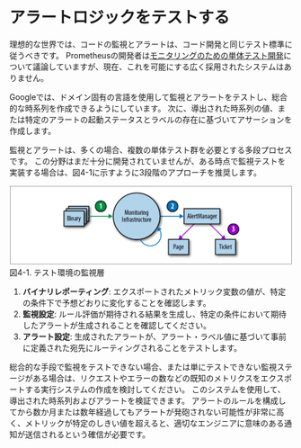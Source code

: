 # アラートロジックをテストする

理想的な世界では、コードの監視とアラートは、コード開発と同じテスト標準に従うべきです。
Prometheusの開発者は[モニタリングのための単体テスト開発](http://bit.ly/2JcobXe)について議論していますが、現在、これを可能にする広く採用されたシステムはありません。

Googleでは、ドメイン固有の言語を使用して監視とアラートをテストし、総合的な時系列を作成できるようにしています。
次に、導出された時系列の値、または特定のアラートの起動ステータスとラベルの存在に基づいてアサーションを作成します。

監視とアラートは、多くの場合、複数の単体テスト群を必要とする多段プロセスです。
この分野はまだ十分に開発されていませんが、ある時点で監視テストを実装する場合は、図4-1に示すように3段階のアプローチを推奨します。

![テスト環境の監視層](img/figure_4-1.png)  
図4-1. テスト環境の監視層

1. **バイナリレポーティング**: エクスポートされたメトリック変数の値が、特定の条件下で予想どおりに変化することを確認します。
1. **監視設定**: ルール評価が期待される結果を生成し、特定の条件において期待したアラートが生成されることを確認してください。
1. **アラート設定**: 生成されたアラートが、アラート・ラベル値に基づいて事前に定義された宛先にルーティングされることをテストします。

総合的な手段で監視をテストできない場合、または単にテストできない監視ステージがある場合は、リクエストやエラーの数などの既知のメトリクスをエクスポートする実行システムの作成を検討してください。
このシステムを使用して、導出された時系列およびアラートを検証できます。
アラートのルールを構成してから数か月または数年経過してもアラートが発砲されない可能性が非常に高く、メトリックが特定のしきい値を超えると、適切なエンジニアに意味のある通知が送信されるという確信が必要です。
